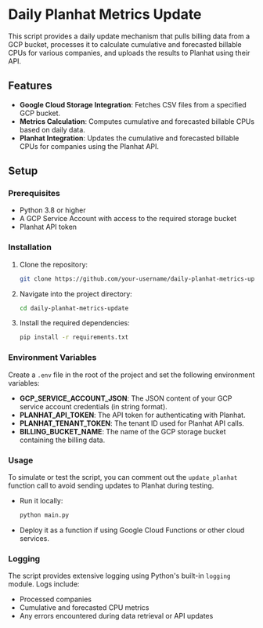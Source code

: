 # Daily Planhat Metrics Update

This script provides a daily update mechanism that pulls billing data from a GCP bucket, processes it to calculate cumulative and forecasted billable CPUs for various companies, and uploads the results to Planhat using their API.

## Features
- **Google Cloud Storage Integration**: Fetches CSV files from a specified GCP bucket.
- **Metrics Calculation**: Computes cumulative and forecasted billable CPUs based on daily data.
- **Planhat Integration**: Updates the cumulative and forecasted billable CPUs for companies using the Planhat API.

## Setup

### Prerequisites
- Python 3.8 or higher
- A GCP Service Account with access to the required storage bucket
- Planhat API token

### Installation
1. Clone the repository:
    ```bash
    git clone https://github.com/your-username/daily-planhat-metrics-update.git
    ```
2. Navigate into the project directory:
    ```bash
    cd daily-planhat-metrics-update
    ```
3. Install the required dependencies:
    ```bash
    pip install -r requirements.txt
    ```

### Environment Variables

Create a `.env` file in the root of the project and set the following environment variables:

- **GCP_SERVICE_ACCOUNT_JSON**: The JSON content of your GCP service account credentials (in string format).
- **PLANHAT_API_TOKEN**: The API token for authenticating with Planhat.
- **PLANHAT_TENANT_TOKEN**: The tenant ID used for Planhat API calls.
- **BILLING_BUCKET_NAME**: The name of the GCP storage bucket containing the billing data.

### Usage
To simulate or test the script, you can comment out the `update_planhat` function call to avoid sending updates to Planhat during testing.

- Run it locally:
    ```bash
    python main.py
    ```
- Deploy it as a function if using Google Cloud Functions or other cloud services.

### Logging
The script provides extensive logging using Python's built-in `logging` module. Logs include:
- Processed companies
- Cumulative and forecasted CPU metrics
- Any errors encountered during data retrieval or API updates
